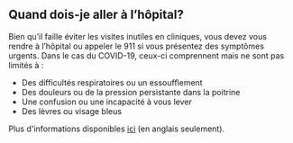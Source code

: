 ## Quand dois-je aller à l’hôpital?

Bien qu’il faille éviter les visites inutiles en cliniques, vous devez vous rendre à l’hôpital ou appeler le 911 si vous présentez des symptômes urgents. Dans le cas du COVID-19, ceux-ci comprennent mais ne sont pas limités à : 
- Des difficultés respiratoires ou un essoufflement
- Des douleurs ou de la pression persistante dans la poitrine
- Une confusion ou une incapacité à vous lever
- Des lèvres ou visage bleus

Plus d'informations disponibles [ici](https://www.cdc.gov/coronavirus/2019-ncov/if-you-are-sick/steps-when-sick.html) (en anglais seulement).
